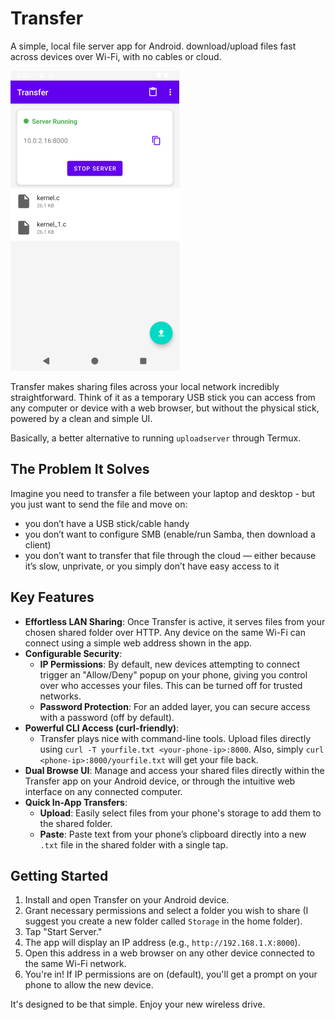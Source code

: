 # Transfer

A simple, local file server app for Android. download/upload files fast across devices over Wi-Fi, with no cables or cloud.


![screenshot of the app](data/screenshot_rect3.png)

Transfer makes sharing files across your local network incredibly straightforward. Think of it as a temporary USB stick you can access from any computer or device with a web browser, but without the physical stick, powered by a clean and simple UI.

Basically, a better alternative to running `uploadserver` through Termux.

## The Problem It Solves
Imagine you need to transfer a file between your laptop and desktop - but you just want to send the file and move on:

* you don’t have a USB stick/cable handy
* you don’t want to configure SMB (enable/run Samba, then download a client)
* you don’t want to transfer that file through the cloud — either because it’s slow, unprivate, or you simply don’t have easy access to it

## Key Features

* **Effortless LAN Sharing**: Once Transfer is active, it serves files from your chosen shared folder over HTTP. Any device on the same Wi-Fi can connect using a simple web address shown in the app.
* **Configurable Security**:
    * **IP Permissions**: By default, new devices attempting to connect trigger an "Allow/Deny" popup on your phone, giving you control over who accesses your files. This can be turned off for trusted networks.
    * **Password Protection**: For an added layer, you can secure access with a password (off by default).
* **Powerful CLI Access (curl-friendly)**:
    * Transfer plays nice with command-line tools. Upload files directly using `curl -T yourfile.txt <your-phone-ip>:8000`. Also, simply `curl <phone-ip>:8000/yourfile.txt` will get your file back.
* **Dual Browse UI**: Manage and access your shared files directly within the Transfer app on your Android device, or through the intuitive web interface on any connected computer.
* **Quick In-App Transfers**:
    * **Upload**: Easily select files from your phone's storage to add them to the shared folder.
    * **Paste**: Paste text from your phone’s clipboard directly into a new `.txt` file in the shared folder with a single tap.

## Getting Started

1. Install and open Transfer on your Android device.
2. Grant necessary permissions and select a folder you wish to share (I suggest you create a new folder called `Storage` in the home folder).
3. Tap "Start Server."
4. The app will display an IP address (e.g., `http://192.168.1.X:8000`).
5. Open this address in a web browser on any other device connected to the same Wi-Fi network.
6. You're in! If IP permissions are on (default), you'll get a prompt on your phone to allow the new device.

It's designed to be that simple. Enjoy your new wireless drive.